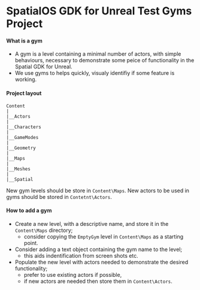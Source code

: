 # SpatialOS GDK for Unreal Test Gyms Project 

#### What is a gym
* A gym is a level containing a minimal number of actors, with simple behaviours, necessary to demonstrate some peice of functionality in the Spatial GDK for Unreal.
* We use gyms to helps quickly, visualy identifiy if some feature is working.

#### Project layout
```
Content
|
|__Actors
|
|__Characters
|
|__GameModes
|
|__Geometry
|
|__Maps
|
|__Meshes
|
|__Spatial
```

New gym levels should be store in `Content\Maps`.
New actors to be used in gyms should be stored in `Contetnt\Actors`.

#### How to add a gym 
* Create a new level, with a descriptive name, and store it in the `Content\Maps` directory;
  * consider copying the `EmptyGym` level in `Content\Maps` as a starting point.
* Consider adding a text object containing the gym name to the level;
  * this aids indentification from screen shots etc.
* Populate the new level with actors needed to demonstrate the desired functionality;
  * prefer to use existing actors if possible,
  * if new actors are needed then store them in `Content\Actors`.
